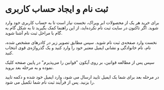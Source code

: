 # ثبت نام و ایجاد حساب کاربری

برای خرید هر یک از محصولات ابر ویراک، نخست نیاز است تا به حساب کاربری خود وارد شوید. اگر تاکنون در سایت ثبت نام نکرده‌اید، از این راهنما کمک بگیرید تا به ‌شکل گام به گام با مراحل ثبت نام آشنا شوید.

نخست وارد صفحه‌ی ثبت ‌نام شوید. سپس مطابق تصویر زیر در کادرهای مشخص شده، نام، نام خانوادگی و نشانی ایمیل معتبر خود را وارد کنید و یک گذرواژه‌ی قوی انتخاب کنید.

سپس پس از مطالعه قوانین، بر روی آیکون "قوانین را می‌پذیرم" در پایین صفحه کلیک نموده و به مرحله بعد بروید.


<DarkModeImage
  dark-src="/images/guides/fa/dark/user/register.png"
  light-src="/images/guides/fa/light/user/register.png"
  alt="Registration image"
/>

در مرحله بعد برای شما یک ایمیل تایید ارسال می شود، وارد ایمیل خود شده و دکمه تایید را بزنید.  پس از فرآیند ثبت نام شما تکمیل می شود.
